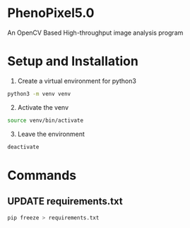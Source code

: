 # PhenoPixel5.0
An OpenCV Based High-throughput image analysis program

# Setup and Installation

1. Create a virtual environment for python3

```Bash
python3 -m venv venv
```
2. Activate the venv

```Bash
source venv/bin/activate
```
3. Leave the environment 

```Bash
deactivate
```

# Commands

## UPDATE requirements.txt

```Bash
pip freeze > requirements.txt
```
